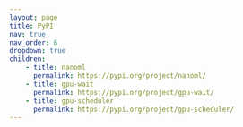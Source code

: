 ```yaml
---
layout: page
title: PyPI 
nav: true
nav_order: 6
dropdown: true
children:
    - title: nanoml
      permalink: https://pypi.org/project/nanoml/
    - title: gpu-wait
      permalink: https://pypi.org/project/gpu-wait/
    - title: gpu-scheduler
      permalink: https://pypi.org/project/gpu-scheduler/
---
```

